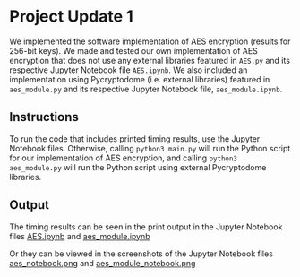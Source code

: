 # Project Update 1

We implemented the software implementation of AES encryption (results for 256-bit keys). 
We made and tested our own implementation of AES encryption that does not use any external libraries featured in `AES.py` and its respective Jupyter Notebook file `AES.ipynb`.
We also included an implementation using Pycryptodome (i.e. external libraries) featured in `aes_module.py` and its respective Jupyter Notebook file, `aes_module.ipynb`.

## Instructions

To run the code that includes printed timing results, use the Jupyter Notebook files. 
Otherwise, calling `python3 main.py` will run the Python script for our implementation of AES encryption, and 
calling `python3 aes_module.py` will run the Python script using external Pycryptodome libraries.

## Output

The timing results can be seen in the print output in the Jupyter Notebook files [AES.ipynb](https://github.com/Zanatticus/FPGA_AES_Accelerator/blob/main/Project_Update_1/AES.ipynb) and [aes_module.ipynb](https://github.com/Zanatticus/FPGA_AES_Accelerator/blob/main/Project_Update_1/aes_module.ipynb)

Or they can be viewed in the screenshots of the Jupyter Notebook files [aes_notebook.png](https://github.com/Zanatticus/FPGA_AES_Accelerator/blob/main/Project_Update_1/aes_notebook.png) and [aes_module_notebook.png](https://github.com/Zanatticus/FPGA_AES_Accelerator/blob/main/Project_Update_1/aes_module_notebook.png)
